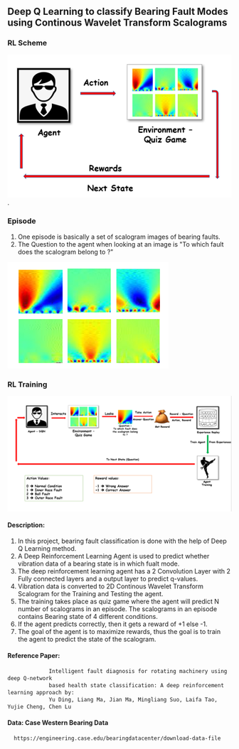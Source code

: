 ## Deep Q Learning to classify Bearing Fault Modes using Continous Wavelet Transform Scalograms

### RL Scheme

![](https://github.com/Shrav108/DQN-for-Bearing-Fault/blob/main/Pictures/RL%20Scheme.PNG).


### Episode
1. One episode is basically a set of scalogram images of bearing faults. 
2. The Question to the agent when looking at an image is "To which fault does the scalogram belong to ?"

![](https://github.com/Shrav108/DQN-for-Bearing-Fault/blob/main/Pictures/Quiz.PNG)


### RL Training

![](https://github.com/Shrav108/DQN-for-Bearing-Fault/blob/main/Pictures/RL%20Training%20Scheme.PNG)


#### Description:
1. In this project, bearing fault classification is done with the help of Deep Q Learning method.
2. A Deep Reinforcement Learning Agent is used to predict whether vibration data of a bearing state is in
   which fualt mode.
3. The deep reinforcement learning agent has a 2 Convolution Layer with 2 Fully connected layers and a output 
   layer to predict q-values.
4. Vibration data is converted to 2D Continous Wavelet Transform Scalogram for the Training and Testing the               agent.
5. The training takes place as quiz game where the agent will predict N number of scalograms in an episode. 
   The scalograms in an episode contains Bearing state of 4 different conditions.
6. If the agent predicts correctly, then it gets a reward of +1 else -1.
7. The goal of the agent is to maximize rewards, thus the goal is to train the agent to predict the state of 
   the scalogram.


#### Reference Paper: 
                 Intelligent fault diagnosis for rotating machinery using deep Q-network
                 based health state classification: A deep reinforcement learning approach by:
                 Yu Ding, Liang Ma, Jian Ma, Mingliang Suo, Laifa Tao, Yujie Cheng, Chen Lu

#### Data: Case Western Bearing Data
      https://engineering.case.edu/bearingdatacenter/download-data-file
      
